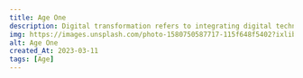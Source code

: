 ```yaml
---
title: Age One
description: Digital transformation refers to integrating digital technology into all business areas, fundamentally changing how the organisation operates and delivers value to customers.
img: https://images.unsplash.com/photo-1580750587717-115f648f5402?ixlib=rb-4.0.3&ixid=MnwxMjA3fDB8MHxwaG90by1wYWdlfHx8fGVufDB8fHx8&auto=format&fit=crop&w=1170&q=80
alt: Age One
created_At: 2023-03-11
tags: [Age]
---
```

